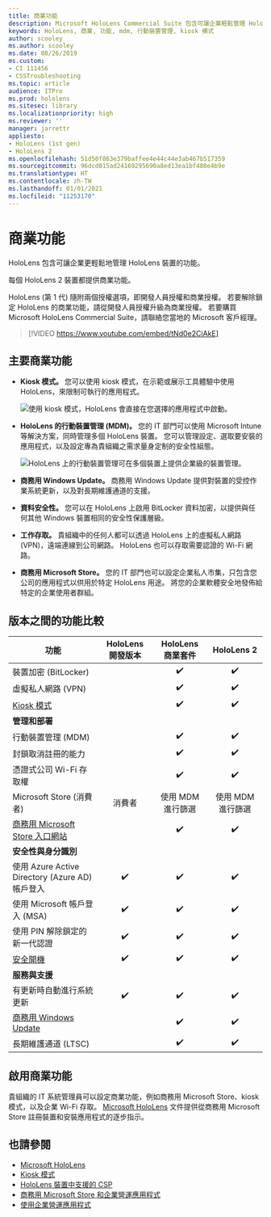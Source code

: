 ```yaml
---
title: 商業功能
description: Microsoft HoloLens Commercial Suite 包含可讓企業輕鬆管理 HoloLens 裝置的功能。 HoloLens 2 裝置預設配備有商業功能。
keywords: HoloLens, 商業, 功能, mdm, 行動裝置管理, kiosk 模式
author: scooley
ms.author: scooley
ms.date: 08/26/2019
ms.custom:
- CI 111456
- CSSTroubleshooting
ms.topic: article
audience: ITPro
ms.prod: hololens
ms.sitesec: library
ms.localizationpriority: high
ms.reviewer: ''
manager: jarrettr
appliesto:
- HoloLens (1st gen)
- HoloLens 2
ms.openlocfilehash: 51d50f863e379baffee4e44c44e3ab467b517359
ms.sourcegitcommit: 96dcd015ad24169295690a8ed13ea1bf480e4b9e
ms.translationtype: HT
ms.contentlocale: zh-TW
ms.lasthandoff: 01/01/2021
ms.locfileid: "11253170"
---
```

# 商業功能

HoloLens 包含可讓企業更輕鬆地管理 HoloLens 裝置的功能。

每個 HoloLens 2 裝置都提供商業功能。

HoloLens (第 1 代) 隨附兩個授權選項，即開發人員授權和商業授權。 若要解除鎖定 HoloLens 的商業功能，請從開發人員授權升級為商業授權。 若要購買 Microsoft HoloLens Commercial Suite，請聯絡您當地的 Microsoft 客戶經理。

>[!VIDEO https://www.youtube.com/embed/tNd0e2CiAkE]

## 主要商業功能

- **Kiosk 模式。** 您可以使用 kiosk 模式，在示範或展示工具體驗中使用 HoloLens，來限制可執行的應用程式。

  ![使用 kiosk 模式，HoloLens 會直接在您選擇的應用程式中啟動。](images/201608-kioskmode-400px.png)

- **HoloLens 的行動裝置管理 (MDM)。** 您的 IT 部門可以使用 Microsoft Intune 等解決方案，同時管理多個 HoloLens 裝置。 您可以管理設定、選取要安裝的應用程式，以及設定專為貴組織之需求量身定制的安全性組態。

  ![HoloLens 上的行動裝置管理可在多個裝置上提供企業級的裝置管理。](images/201608-enterprisemanagement-400px.png)

- **商務用 Windows Update。** 商務用 Windows Update 提供對裝置的受控作業系統更新，以及對長期維護通道的支援。
- **資料安全性。** 您可以在 HoloLens 上啟用 BitLocker 資料加密，以提供與任何其他 Windows 裝置相同的安全性保護層級。
- **工作存取。** 貴組織中的任何人都可以透過 HoloLens 上的虛擬私人網路 (VPN)，遠端連線到公司網路。 HoloLens 也可以存取需要認證的 Wi-Fi 網路。
- **商務用 Microsoft Store。** 您的 IT 部門也可以設定企業私人市集，只包含您公司的應用程式以供用於特定 HoloLens 用途。 將您的企業軟體安全地發佈給特定的企業使用者群組。

## 版本之間的功能比較

|功能 |HoloLens 開發版本 |HoloLens 商業套件 |HoloLens 2 |
|---|:---:|:---:|:---:|
|裝置加密 (BitLocker) | |✔️ |✔️ |
|虛擬私人網路 (VPN) | |✔️ |✔️ |
|[Kiosk 模式](hololens-kiosk.md) | |✔️ |✔️ |
|**管理和部署** | | | |
|行動裝置管理 (MDM) | |✔️ |✔️ |
|封鎖取消註冊的能力 | |✔️ |✔️ |
|憑證式公司 Wi-Fi 存取權 | |✔️ |✔️ |
|Microsoft Store (消費者) |消費者 |使用 MDM 進行篩選 |使用 MDM 進行篩選 |
|[商務用 Microsoft Store 入口網站](https://docs.microsoft.com/microsoft-store/working-with-line-of-business-apps) | |✔️ |✔️ |
|**安全性與身分識別** | | | |
|使用 Azure Active Directory (Azure AD) 帳戶登入 |✔️ |✔️ |✔️ |
|使用 Microsoft 帳戶登入 (MSA)  |✔️ |✔️ |✔️ |
|使用 PIN 解除鎖定的新一代認證 |✔️ |✔️ |✔️ |
|[安全開機](https://docs.microsoft.com/windows-hardware/design/device-experiences/oem-secure-boot) |✔️ |✔️ |✔️ |
|**服務與支援** | | | |
|有更新時自動進行系統更新 |✔️ |✔️ |✔️ |
|[商務用 Windows Update](https://docs.microsoft.com/windows/deployment/update/waas-manage-updates-wufb) | |✔️ |✔️ |
|長期維護通道 (LTSC) | |✔️ |✔️ |

## 啟用商業功能

貴組織的 IT 系統管理員可以設定商業功能，例如商務用 Microsoft Store、kiosk 模式，以及企業 Wi-Fi 存取。 [Microsoft HoloLens](index.yml) 文件提供從商務用 Microsoft Store 註冊裝置和安裝應用程式的逐步指示。

## 也請參閱

- [Microsoft HoloLens](index.yml)
- [Kiosk 模式](hololens-kiosk.md)
- [HoloLens 裝置中支援的 CSP](/windows/client-management/mdm/configuration-service-provider-reference#csps-supported-in-hololens-devices)
- [商務用 Microsoft Store 和企業營運應用程式](https://blogs.technet.microsoft.com/sbucci/2016/04/13/windows-store-for-business-and-line-of-business-applications/)
- [使用企業營運應用程式](/microsoft-store/working-with-line-of-business-apps)
